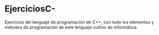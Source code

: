 # EjerciciosC-
Ejercicios del lenguaje de programación de C++, con todo los elementos y métodos de programación de este lenguaje cultivo de informática.
